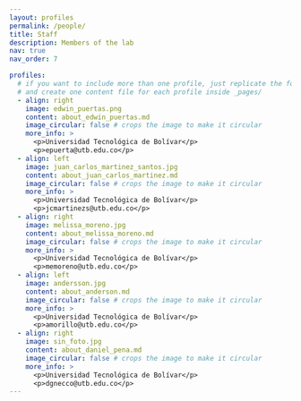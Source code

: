 ```yaml
---
layout: profiles
permalink: /people/
title: Staff
description: Members of the lab
nav: true
nav_order: 7

profiles:
  # if you want to include more than one profile, just replicate the following block
  # and create one content file for each profile inside _pages/
  - align: right
    image: edwin_puertas.png
    content: about_edwin_puertas.md
    image_circular: false # crops the image to make it circular
    more_info: >
      <p>Universidad Tecnológica de Bolívar</p>
      <p>epuerta@utb.edu.co</p>
  - align: left
    image: juan_carlos_martinez_santos.jpg
    content: about_juan_carlos_martinez.md
    image_circular: false # crops the image to make it circular
    more_info: >
      <p>Universidad Tecnológica de Bolívar</p>
      <p>jcmartinezs@utb.edu.co</p>
  - align: right
    image: melissa_moreno.jpg
    content: about_melissa_moreno.md
    image_circular: false # crops the image to make it circular
    more_info: >
      <p>Universidad Tecnológica de Bolívar</p>
      <p>memoreno@utb.edu.co</p>
  - align: left
    image: andersson.jpg
    content: about_anderson.md
    image_circular: false # crops the image to make it circular
    more_info: >
      <p>Universidad Tecnológica de Bolívar</p>
      <p>amorillo@utb.edu.co</p> 
  - align: right
    image: sin_foto.jpg
    content: about_daniel_pena.md
    image_circular: false # crops the image to make it circular
    more_info: >
      <p>Universidad Tecnológica de Bolívar</p>
      <p>dgnecco@utb.edu.co</p>      
---
```

